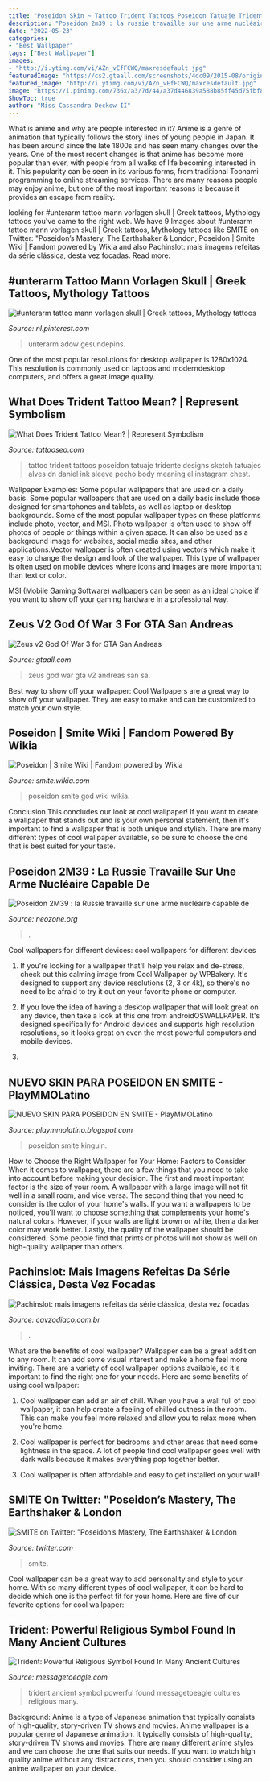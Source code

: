 ```yaml
---
title: "Poseidon Skin ~ Tattoo Trident Tattoos Poseidon Tatuaje Tridente Designs Sketch Tatuajes Alves Dn Daniel Ink Sleeve Pecho Body Meaning El Instagram Chest"
description: "Poseidon 2m39 : la russie travaille sur une arme nucléaire capable de"
date: "2022-05-23"
categories:
- "Best Wallpaper"
tags: ["Best Wallpaper"]
images:
- "http://i.ytimg.com/vi/AZn_vEfFCWQ/maxresdefault.jpg"
featuredImage: "https://cs2.gtaall.com/screenshots/4dc09/2015-08/original/543be0aeaa9c3471b1ca5d756116c8fa09c3b95e/286840-gta-sa-2015-08-15-22-06-48-949.jpg"
featured_image: "http://i.ytimg.com/vi/AZn_vEfFCWQ/maxresdefault.jpg"
image: "https://i.pinimg.com/736x/a3/7d/44/a37d446839a588b85ff45d75fbf84bf2.jpg"
ShowToc: true
author: "Miss Cassandra Deckow II"
---
```



What is anime and why are people interested in it?
Anime is a genre of animation that typically follows the story lines of young people in Japan. It has been around since the late 1800s and has seen many changes over the years. One of the most recent changes is that anime has become more popular than ever, with people from all walks of life becoming interested in it. This popularity can be seen in its various forms, from traditional Toonami programming to online streaming services. There are many reasons people may enjoy anime, but one of the most important reasons is because it provides an escape from reality.

	

		
looking for #unterarm tattoo mann vorlagen skull | Greek tattoos, Mythology tattoos you've came to the right web. We have 9 Images about #unterarm tattoo mann vorlagen skull | Greek tattoos, Mythology tattoos like SMITE on Twitter: &quot;Poseidon’s Mastery, The Earthshaker &amp; London, Poseidon | Smite Wiki | Fandom powered by Wikia and also Pachinslot: mais imagens refeitas da série clássica, desta vez focadas. Read more:
		
    
## #unterarm Tattoo Mann Vorlagen Skull | Greek Tattoos, Mythology Tattoos

<img loading=lazy src="https://i.pinimg.com/736x/a3/7d/44/a37d446839a588b85ff45d75fbf84bf2.jpg" onerror="this.onerror=null;this.src='https://tse1.mm.bing.net/th?id=OIP.eV8ab92WedYFm0bpPZcAwwHaIJ&amp;pid=15.1';" alt="#unterarm tattoo mann vorlagen skull | Greek tattoos, Mythology tattoos">

_Source: nl.pinterest.com_

>unterarm adow gesundepins. 

	

One of the most popular resolutions for desktop wallpaper is 1280x1024. This resolution is commonly used on laptops and moderndesktop computers, and offers a great image quality.

    
## What Does Trident Tattoo Mean? | Represent Symbolism

<img loading=lazy src="https://www.tattooseo.com/wp-content/uploads/2017/12/Trident-Tattoo-6.jpg" onerror="this.onerror=null;this.src='https://tse3.mm.bing.net/th?id=OIP.oLoXCpe21cKLkG8YwuKSsQAAAA&amp;pid=15.1';" alt="What Does Trident Tattoo Mean? | Represent Symbolism">

_Source: tattooseo.com_

>tattoo trident tattoos poseidon tatuaje tridente designs sketch tatuajes alves dn daniel ink sleeve pecho body meaning el instagram chest. 

	

Wallpaper Examples: Some popular wallpapers that are used on a daily basis.
Some popular wallpapers that are used on a daily basis include those designed for smartphones and tablets, as well as laptop or desktop backgrounds. Some of the most popular wallpaper types on these platforms include photo, vector, and MSI. 
Photo wallpaper is often used to show off photos of people or things within a given space. It can also be used as a background image for websites, social media sites, and other applications.Vector wallpaper is often created using vectors which make it easy to change the design and look of the wallpaper. This type of wallpaper is often used on mobile devices where icons and images are more important than text or color. 

MSI (Mobile Gaming Software) wallpapers can be seen as an ideal choice if you want to show off your gaming hardware in a professional way.

    
## Zeus V2 God Of War 3 For GTA San Andreas

<img loading=lazy src="https://cs2.gtaall.com/screenshots/4dc09/2015-08/original/543be0aeaa9c3471b1ca5d756116c8fa09c3b95e/286840-gta-sa-2015-08-15-22-06-48-949.jpg" onerror="this.onerror=null;this.src='https://tse4.mm.bing.net/th?id=OIP.EJTDU40r5yXIM5u3yGU-MQHaEK&amp;pid=15.1';" alt="Zeus v2 God Of War 3 for GTA San Andreas">

_Source: gtaall.com_

>zeus god war gta v2 andreas san sa. 

	

Best way to show off your wallpaper:
Cool Wallpapers are a great way to show off your wallpaper. They are easy to make and can be customized to match your own style.

    
## Poseidon | Smite Wiki | Fandom Powered By Wikia

<img loading=lazy src="http://vignette1.wikia.nocookie.net/smite/images/7/79/Poseidon.jpg/revision/latest?cb=20140312062955" onerror="this.onerror=null;this.src='https://tse4.mm.bing.net/th?id=OIP.e09v8DPKGUZGUNlwl7AgVAHaJ4&amp;pid=15.1';" alt="Poseidon | Smite Wiki | Fandom powered by Wikia">

_Source: smite.wikia.com_

>poseidon smite god wiki wikia. 

	

Conclusion
This concludes our look at cool wallpaper! If you want to create a wallpaper that stands out and is your own personal statement, then it's important to find a wallpaper that is both unique and stylish. There are many different types of cool wallpaper available, so be sure to choose the one that is best suited for your taste.

    
## Poseidon 2M39 : La Russie Travaille Sur Une Arme Nucléaire Capable De

<img loading=lazy src="https://www.neozone.org/blog/wp-content/uploads/2021/04/russie-bombe-nucleaire-tsunami-002.jpg" onerror="this.onerror=null;this.src='https://tse4.mm.bing.net/th?id=OIP.hDyN22RJ6qcnLG3EKnOQyQHaE8&amp;pid=15.1';" alt="Poseidon 2M39 : la Russie travaille sur une arme nucléaire capable de">

_Source: neozone.org_

>. 

	

Cool wallpapers for different devices:
cool wallpapers for different devices 

1. If you're looking for a wallpaper that'll help you relax and de-stress, check out this calming image from Cool Wallpaper by WPBakery. It's designed to support any device resolutions (2, 3 or 4k), so there's no need to be afraid to try it out on your favorite phone or computer.

2. If you love the idea of having a desktop wallpaper that will look great on any device, then take a look at this one from androidOSWALLPAPER. It's designed specifically for Android devices and supports high resolution resolutions, so it looks great on even the most powerful computers and mobile devices.

3.

    
## NUEVO SKIN PARA POSEIDON EN SMITE - PlayMMOLatino

<img loading=lazy src="http://i.ytimg.com/vi/AZn_vEfFCWQ/maxresdefault.jpg" onerror="this.onerror=null;this.src='https://tse4.mm.bing.net/th?id=OIP.19uzrlzOQA5rvIjFxme61AHaEK&amp;pid=15.1';" alt="NUEVO SKIN PARA POSEIDON EN SMITE - PlayMMOLatino">

_Source: playmmolatino.blogspot.com_

>poseidon smite kinguin. 

	

How to Choose the Right Wallpaper for Your Home: Factors to Consider
When it comes to wallpaper, there are a few things that you need to take into account before making your decision. The first and most important factor is the size of your room. A wallpaper with a large image will not fit well in a small room, and vice versa. 
The second thing that you need to consider is the color of your home's walls. If you want a wallpapers to be noticed, you'll want to choose something that complements your home's natural colors. However, if your walls are light brown or white, then a darker color may work better. 
Lastly, the quality of the wallpaper should be considered. Some people find that prints or photos will not show as well on high-quality wallpaper than others.

    
## Pachinslot: Mais Imagens Refeitas Da Série Clássica, Desta Vez Focadas

<img loading=lazy src="https://www.cavzodiaco.com.br/images15/pachinslot_poseidon_1.jpg" onerror="this.onerror=null;this.src='https://tse2.mm.bing.net/th?id=OIP.ZN7Xmbzo-74eNQUQUu1cFwHaFj&amp;pid=15.1';" alt="Pachinslot: mais imagens refeitas da série clássica, desta vez focadas">

_Source: cavzodiaco.com.br_

>. 

	

What are the benefits of cool wallpaper?
Wallpaper can be a great addition to any room. It can add some visual interest and make a home feel more inviting. There are a variety of cool wallpaper options available, so it's important to find the right one for your needs. Here are some benefits of using cool wallpaper: 
1. Cool wallpaper can add an air of chill. When you have a wall full of cool wallpaper, it can help create a feeling of chilled outness in the room. This can make you feel more relaxed and allow you to relax more when you're home. 

2. Cool wallpaper is perfect for bedrooms and other areas that need some lightness in the space. A lot of people find cool wallpaper goes well with dark walls because it makes everything pop together better. 

3. Cool wallpaper is often affordable and easy to get installed on your wall!

    
## SMITE On Twitter: &quot;Poseidon’s Mastery, The Earthshaker &amp; London

<img loading=lazy src="https://pbs.twimg.com/media/C7jJE3tXgAA-UrV.jpg:large" onerror="this.onerror=null;this.src='https://tse1.mm.bing.net/th?id=OIP.YkaYc2ebB_FWL6u1QLZuogHaJ4&amp;pid=15.1';" alt="SMITE on Twitter: &quot;Poseidon’s Mastery, The Earthshaker &amp; London">

_Source: twitter.com_

>smite. 

	

Cool wallpaper can be a great way to add personality and style to your home. With so many different types of cool wallpaper, it can be hard to decide which one is the perfect fit for your home. Here are five of our favorite options for cool wallpaper: 

    
## Trident: Powerful Religious Symbol Found In Many Ancient Cultures

<img loading=lazy src="https://www.messagetoeagle.com/wp-content/uploads/2019/12/tridentfeat.jpg" onerror="this.onerror=null;this.src='https://tse4.mm.bing.net/th?id=OIP.bu0XN5qgMpX6OSeGLhBDSwHaEV&amp;pid=15.1';" alt="Trident: Powerful Religious Symbol Found In Many Ancient Cultures">

_Source: messagetoeagle.com_

>trident ancient symbol powerful found messagetoeagle cultures religious many. 

	

Background: Anime is a type of Japanese animation that typically consists of high-quality, story-driven TV shows and movies.
Anime wallpaper is a popular genre of Japanese animation. It typically consists of high-quality, story-driven TV shows and movies. There are many different anime styles and we can choose the one that suits our needs. If you want to watch high quality anime without any distractions, then you should consider using an anime wallpaper on your device.

